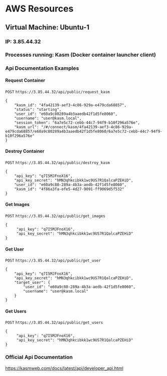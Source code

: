 # AWS Resources
## Virtual Machine: Ubuntu-1
### IP: 3.85.44.32
### Processes running: Kasm (Docker container launcher client)
### Api Documentation Examples
#### Request Container
`POST` `https://3.85.44.32/api/public/request_kasm`
```
{
    "kasm_id": "4fa42139-aef3-4c86-929a-e479cda68857",
    "status": "starting",
    "user_id": "e60a9c80289a4b3aaedb42f1d5fe8060",
    "username": "user@kasm.local",
    "session_token": "6a7e5c72-cebb-44c7-94f9-b10f296a576e",
    "kasm_url": "/#/connect/kasm/4fa42139-aef3-4c86-929a-e479cda68857/e60a9c80289a4b3aaedb42f1d5fe8060/6a7e5c72-cebb-44c7-94f9-b10f296a576e"
}
```
#### Destroy Container
`POST` `https://3.85.44.32/api/public/destroy_kasm`
```
{
    "api_key": "q7I5MJFnoX16",
    "api_key_secret": "hMN3qhkcibkk1wc9US7R1QalcaPZEHiD",
    "user_id": "e60a9c80-289a-4b3a-aedb-42f1d5fe8060",
    "kasm_id": "4f86a3fa-efe5-4d27-9091-ff9069d5f532"
}
```
#### Get Images
`POST` `https://3.85.44.32/api/public/get_images`
```
{
     "api_key": "q7I5MJFnoX16",
     "api_key_secret": "hMN3qhkcibkk1wc9US7R1QalcaPZEHiD"
}
```
#### Get User
`POST` `https://3.85.44.32/api/public/get_user`
```
{
    "api_key": "q7I5MJFnoX16",
    "api_key_secret": "hMN3qhkcibkk1wc9US7R1QalcaPZEHiD",
    "target_user": {
        "user_id": "e60a9c80-289a-4b3a-aedb-42f1d5fe8060",
        "username": "user@kasm.local"
    }
}
```
#### Get Users
`POST` `https://3.85.44.32/api/public/get_users`
```
{
     "api_key": "q7I5MJFnoX16",
     "api_key_secret": "hMN3qhkcibkk1wc9US7R1QalcaPZEHiD"
}
```

### Official Api Documentation
https://kasmweb.com/docs/latest/api/developer_api.html
